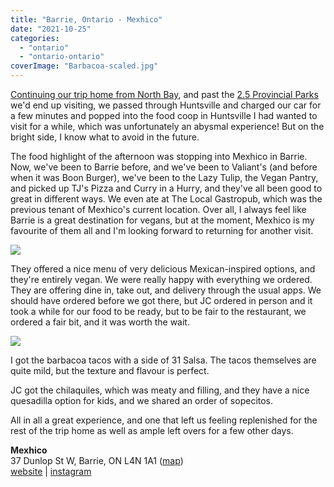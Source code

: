 ```yaml
---
title: "Barrie, Ontario - Mexhico"
date: "2021-10-25"
categories: 
  - "ontario"
  - "ontario-ontario"
coverImage: "Barbacoa-scaled.jpg"
---
```


[Continuing our trip home from North Bay](https://meshell.ca/blog/north-bay-roadtrip-north-star-diner/), and past the [2.5 Provincial Parks](https://meshell.ca/blog/parks-and-food-trucks/) we'd end up visiting, we passed through Huntsville and charged our car for a few minutes and popped into the food coop in Huntsville I had wanted to visit for a while, which was unfortunately an abysmal experience! But on the bright side, I know what to avoid in the future.

The food highlight of the afternoon was stopping into Mexhico in Barrie. Now, we've been to Barrie before, and we've been to Valiant's (and before when it was Boon Burger), we've been to the Lazy Tulip, the Vegan Pantry, and picked up TJ's Pizza and Curry in a Hurry, and they've all been good to great in different ways. We even ate at The Local Gastropub, which was the previous tenant of Mexhico's current location. Over all, I always feel like Barrie is a great destination for vegans, but at the moment, Mexhico is my favourite of them all and I'm looking forward to returning for another visit.

![](images/Mexhico-1024x768.jpg)

They offered a nice menu of very delicious Mexican-inspired options, and they're entirely vegan. We were really happy with everything we ordered. They are offering dine in, take out, and delivery through the usual apps. We should have ordered before we got there, but JC ordered in person and it took a while for our food to be ready, but to be fair to the restaurant, we ordered a fair bit, and it was worth the wait.

![](images/Barbacoa-1024x761.jpg)

I got the barbacoa tacos with a side of 31 Salsa. The tacos themselves are quite mild, but the texture and flavour is perfect.

JC got the chilaquiles, which was meaty and filling, and they have a nice quesadilla option for kids, and we shared an order of sopecitos.  
  
All in all a great experience, and one that left us feeling replenished for the rest of the trip home as well as ample left overs for a few other days.

**Mexhico**  
37 Dunlop St W, Barrie, ON L4N 1A1 ([map](https://www.google.com/maps/place/Mexhico/@44.3887714,-79.6910268,15z/data=!4m2!3m1!1s0x0:0x9625b8c5a133b9c8?sa=X&ved=2ahUKEwj6pd-55uXzAhXLVs0KHS6oBOMQ_BJ6BAh_EAU))  
[website](https://www.mexhico.ca/) | [instagram](https://www.instagram.com/mexhico_restaurant/)
